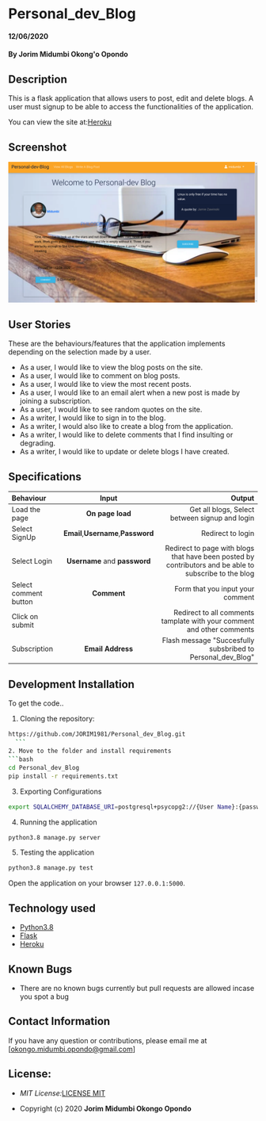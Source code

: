 

# Personal_dev_Blog

#### 12/06/2020
#### By **Jorim Midumbi Okong'o Opondo**

## Description
This  is a flask application that allows users to post, edit and delete blogs. A user must signup to be able to access the functionalities of the application.

You can view the site at:[Heroku](https://jorim-pitch.herokuapp.com/)


## Screenshot
![Personal-dev-Blog](https://github.com/JORIM1981/Personal_dev_Blog/blob/2332dc49d0ae760ef709129a8f2eed886a9c3f46/app/static/photos/Screenshot.png)


## User Stories
These are the behaviours/features that the application implements depending on the selection made by a user.

* As a user, I would like to view the blog posts on the site.
* As a user, I would like to comment on blog posts.
* As a user, I would like to view the most recent posts.
* As a user, I would like to an email alert when a new post is made by joining a subscription.
* As a user, I would like to see random quotes on the site.
* As a writer, I would like to sign in to the blog.
* As a writer, I would also like to create a blog from the application.
* As a writer, I would like to delete comments that I find insulting or degrading.
* As a writer, I would like to update or delete blogs I have created.


## Specifications

| Behaviour | Input | Output |
| :---------------- | :---------------: | ------------------: |
| Load the page | **On page load** | Get all blogs, Select between signup and login|
| Select SignUp| **Email**,**Username**,**Password** | Redirect to login|
| Select Login | **Username** and **password** | Redirect to page with blogs that have been posted by contributors and be able to subscribe to the blog|
| Select comment button | **Comment** | Form that you input your comment|
| Click on submit |  | Redirect to all comments tamplate with your comment and other comments|
|Subscription | **Email Address**| Flash message "Succesfully subsbribed to Personal_dev_Blog"|



## Development Installation

To get the code..

1. Cloning the repository:
  ```bash
  https://github.com/JORIM1981/Personal_dev_Blog.git
    ```
2. Move to the folder and install requirements
  ```bash
  cd Personal_dev_Blog
  pip install -r requirements.txt
  ```
3. Exporting Configurations
  ```bash
  export SQLALCHEMY_DATABASE_URI=postgresql+psycopg2://{User Name}:{password}@localhost/{database name}
  ```
4. Running the application
  ```bash
  python3.8 manage.py server
  ```
5. Testing the application
  ```bash
  python3.8 manage.py test
  ```
Open the application on your browser `127.0.0.1:5000`.


## Technology used

* [Python3.8](https://www.python.org/)
* [Flask](http://flask.pocoo.org/)
* [Heroku](https://heroku.com)


## Known Bugs
* There are no known bugs currently but pull requests are allowed incase you spot a bug

## Contact Information 

If you have any question or contributions, please email me at [okongo.midumbi.opondo@gmail.com]

## License:

- _MIT License:_[LICENSE MIT](./LICENSE)

- Copyright (c) 2020 **Jorim Midumbi Okongo Opondo**



